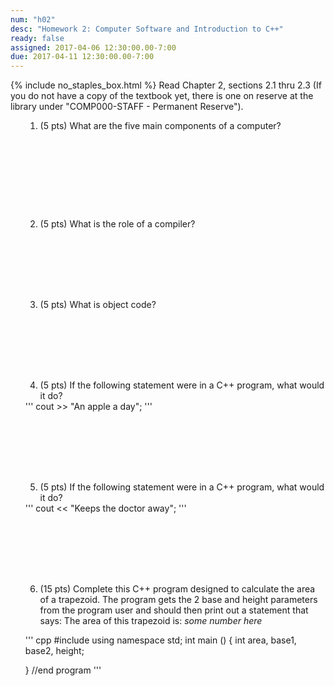 ```yaml
---
num: "h02"
desc: "Homework 2: Computer Software and Introduction to C++"
ready: false
assigned: 2017-04-06 12:30:00.00-7:00
due: 2017-04-11 12:30:00.00-7:00
---
```

{% include no_staples_box.html %}
Read Chapter 2, sections 2.1 thru 2.3   (If you do not have a copy of the textbook yet, there is one on reserve at the library under "COMP000-STAFF - Permanent Reserve").

<ol markdown="1">

1.	(5 pts) What are the five main components of a computer?
  <div style="margin-bottom:10em"></div>

2.	(5 pts) What is the role of a compiler?
  <div style="margin-bottom:8em"></div>

3.	(5 pts) What is object code?
  <div style="margin-bottom:8em"></div>

4.	(5 pts) If the following statement were in a C++ program, what would it do?  

<div markdown="1">
'''
cout >> "An apple a day";
'''
</div>
  <div style="margin-bottom:8em"></div>

5.	(5 pts) If the following statement were in a C++ program, what would it do?

<div markdown="1">
'''
cout << "Keeps the doctor away";
'''
</div>
  <div style="margin-bottom:8em"></div>
  
6.	(15 pts) Complete this C++ program designed to calculate the area of a trapezoid. The program gets the 2 base and height parameters from the program user and should then print out a statement that says: The area of this trapezoid is: <i>some number here</i>
  <div style="margin-bottom:1em"></div>

<div markdown="1">
''' cpp
#include <iostream>
using namespace std;
int main () 
{
	int area, base1, base2, height;






















} //end program
'''
</div>
</ol>

